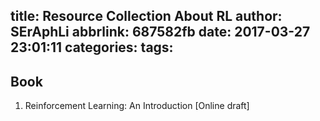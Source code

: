 title: Resource Collection About RL
author: SErAphLi
abbrlink: 687582fb
date: 2017-03-27 23:01:11
categories:
tags:
---
## Book

1. Reinforcement Learning: An Introduction
	[Online draft]